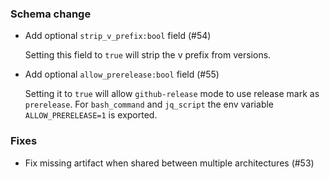 <!-- markdownlint-configure-file { "first-line-heading": { "level": 3 } } -->
### Schema change

- Add optional `strip_v_prefix:bool` field (#54)

  Setting this field to `true` will strip the v prefix from versions.

- Add optional `allow_prerelease:bool` field (#55)

  Setting it to `true` will allow `github-release` mode to use release mark as `prerelease`.
  For `bash_command` and `jq_script` the env variable `ALLOW_PRERELEASE=1` is exported.

### Fixes

- Fix missing artifact when shared between multiple architectures (#53)
